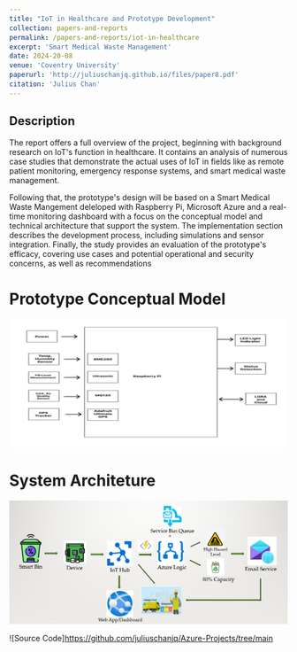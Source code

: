 ```yaml
---
title: "IoT in Healthcare and Prototype Development"
collection: papers-and-reports
permalink: /papers-and-reports/iot-in-healthcare
excerpt: 'Smart Medical Waste Management'
date: 2024-20-08
venue: 'Coventry University'
paperurl: 'http://juliuschanjq.github.io/files/paper8.pdf'
citation: 'Julius Chan'
---
```


## Description
The report offers a full overview of the project, beginning with background research on IoT's function in 
healthcare. It contains an analysis of numerous case studies that demonstrate the actual uses of IoT in 
fields like as remote patient monitoring, emergency response systems, and smart medical waste 
management. 

Following that, the prototype's design will be based on a Smart Medical Waste Mangement deleloped with Raspberry Pi, Microsoft Azure and a real-time monitoring dashboard with a focus on the conceptual 
model and technical architecture that support the system. The implementation section describes the development process, including simulations and sensor integration. Finally, the study provides an 
evaluation of the prototype's efficacy, covering use cases and potential operational and security concerns, as well as recommendations

Prototype Conceptual Model
======
![](/images/prototypemodel.png)

System Architeture 
======
![](/images/prototypesystem.png)

![Source Code]https://github.com/juliuschanjq/Azure-Projects/tree/main
